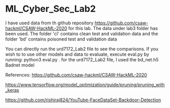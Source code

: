# ML_Cyber_Sec_Lab2

I have used data from th github repository https://github.com/csaw-hackml/CSAW-HackML-2020 for this lab. 
The data under lab3 folder has been used. The folder 'cl' contains clean test and validation data and the 
folder 'bd' contains poisoned test and validation data

You can directly run the urd7172_Lab2 file to see the comparisons. 
If you wish to to use other models and data to evaluate, 
execute eval.py by running: python3 eval.py <clean validation data directory> <model directory>.
for the urd7172_Lab2 file, I used the bd_net.h5 Badnet model

  
References:
https://github.com/csaw-hackml/CSAW-HackML-2020 
  
https://www.tensorflow.org/model_optimization/guide/pruning/pruning_with_keras 
  
https://github.com/rishiraj824/YouTube-FaceDataSet-Backdoor-Detection
